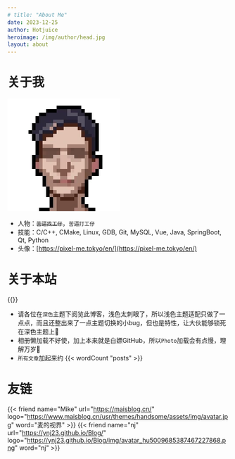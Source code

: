 ```yaml
---
# title: "About Me"
date: 2023-12-25
author: Hotjuice
heroimage: /img/author/head.jpg
layout: about
---
```

# 关于我
![](/img/author/head.jpg)
* 人物：~~`苦逼找工仔`~~，`苦逼打工仔`
* 技能：C/C++, CMake, Linux, GDB, Git, MySQL, Vue, Java, SpringBoot, Qt, Python
* 头像：[https://pixel-me.tokyo/en/](https://pixel-me.tokyo/en/)

# 关于本站
<!-- {{<headmap>}} -->

{{<headmap2>}}
* 请各位在`深色`主题下阅览此博客，浅色太刺眼了，所以浅色主题适配只做了一点点，而且还整出来了一点主题切换的小bug，但也是特性，让大伙能够锁死在深色主题上🤗
* 相册懒加载不好使，加上本来就是白嫖GitHub，所以`Photo`加载会有点慢，理解万岁🙂
* `所有文章`加起来约 {{< wordCount "posts" >}}

# 友链
{{< friend name="Mike" url="https://maisblog.cn/" logo="https://www.maisblog.cn/usr/themes/handsome/assets/img/avatar.jpg" word="麦的视界" >}}
{{< friend name="nj" url="https://ynj23.github.io/Blog/" logo="https://ynj23.github.io/Blog/img/avatar_hu5009685387467227868.png" word="nj" >}}


